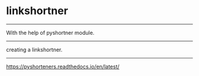 # linkshortner
___________________________________________________

With the help of pyshortner module.
___________________________________________________
creating a linkshortner.
___________________________________________________

https://pyshorteners.readthedocs.io/en/latest/
